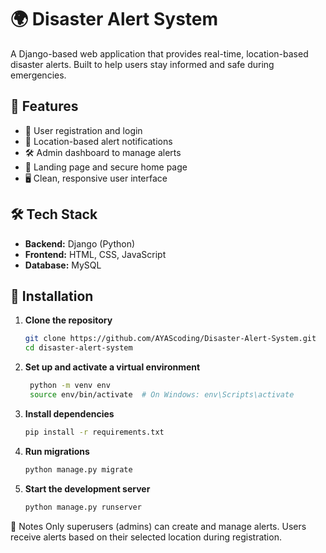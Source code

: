 # 🌍 Disaster Alert System

A Django-based web application that provides real-time, location-based disaster alerts. Built to help users stay informed and safe during emergencies.

## 🚀 Features

- 🔐 User registration and login  
- 📍 Location-based alert notifications 
- 🛠 Admin dashboard to manage alerts  
- 🧭 Landing page and secure home page  
- 🖥️ Clean, responsive user interface

## 🛠 Tech Stack

- **Backend:** Django (Python)  
- **Frontend:** HTML, CSS, JavaScript  
- **Database:** MySQL

## 🧪 Installation

1. **Clone the repository**
   ```bash
   git clone https://github.com/AYAScoding/Disaster-Alert-System.git
   cd disaster-alert-system
2. **Set up and activate a virtual environment**
   ```bash
    python -m venv env
    source env/bin/activate  # On Windows: env\Scripts\activate

3. **Install dependencies**
    ```bash
    pip install -r requirements.txt

4. **Run migrations**
    ```bash
   python manage.py migrate

6. **Start the development server**
    ```bash
    python manage.py runserver


📌 Notes
Only superusers (admins) can create and manage alerts.
Users receive alerts based on their selected location during registration.
